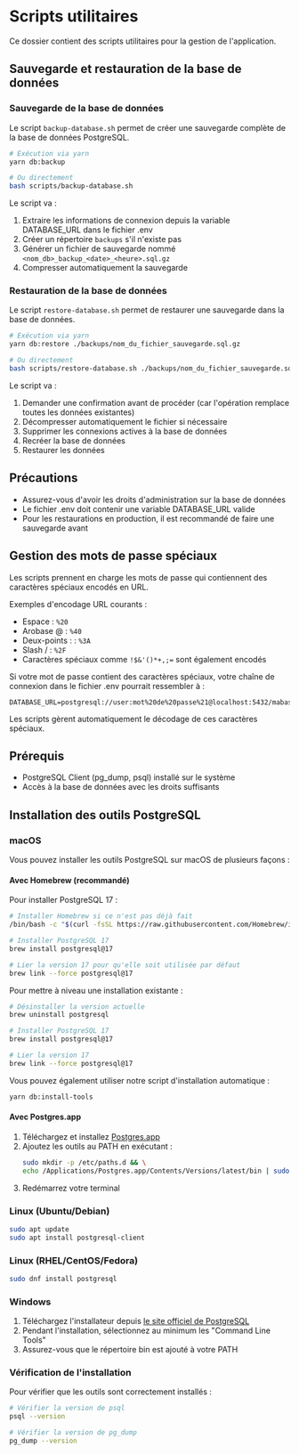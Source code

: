 # Scripts utilitaires

Ce dossier contient des scripts utilitaires pour la gestion de l'application.

## Sauvegarde et restauration de la base de données

### Sauvegarde de la base de données

Le script `backup-database.sh` permet de créer une sauvegarde complète de la base de données PostgreSQL.

```bash
# Exécution via yarn
yarn db:backup

# Ou directement
bash scripts/backup-database.sh
```

Le script va :
1. Extraire les informations de connexion depuis la variable DATABASE_URL dans le fichier .env
2. Créer un répertoire `backups` s'il n'existe pas
3. Générer un fichier de sauvegarde nommé `<nom_db>_backup_<date>_<heure>.sql.gz`
4. Compresser automatiquement la sauvegarde

### Restauration de la base de données

Le script `restore-database.sh` permet de restaurer une sauvegarde dans la base de données.

```bash
# Exécution via yarn
yarn db:restore ./backups/nom_du_fichier_sauvegarde.sql.gz

# Ou directement
bash scripts/restore-database.sh ./backups/nom_du_fichier_sauvegarde.sql.gz
```

Le script va :
1. Demander une confirmation avant de procéder (car l'opération remplace toutes les données existantes)
2. Décompresser automatiquement le fichier si nécessaire
3. Supprimer les connexions actives à la base de données
4. Recréer la base de données
5. Restaurer les données

## Précautions

- Assurez-vous d'avoir les droits d'administration sur la base de données
- Le fichier .env doit contenir une variable DATABASE_URL valide
- Pour les restaurations en production, il est recommandé de faire une sauvegarde avant

## Gestion des mots de passe spéciaux

Les scripts prennent en charge les mots de passe qui contiennent des caractères spéciaux encodés en URL.

Exemples d'encodage URL courants :
- Espace : `%20`
- Arobase @ : `%40`
- Deux-points : : `%3A`
- Slash / : `%2F`
- Caractères spéciaux comme `!$&'()*+,;=` sont également encodés

Si votre mot de passe contient des caractères spéciaux, votre chaîne de connexion dans le fichier .env pourrait ressembler à :

```
DATABASE_URL=postgresql://user:mot%20de%20passe%21@localhost:5432/mabase
```

Les scripts gèrent automatiquement le décodage de ces caractères spéciaux.

## Prérequis

- PostgreSQL Client (pg_dump, psql) installé sur le système
- Accès à la base de données avec les droits suffisants

## Installation des outils PostgreSQL

### macOS

Vous pouvez installer les outils PostgreSQL sur macOS de plusieurs façons :

#### Avec Homebrew (recommandé)

Pour installer PostgreSQL 17 :

```bash
# Installer Homebrew si ce n'est pas déjà fait
/bin/bash -c "$(curl -fsSL https://raw.githubusercontent.com/Homebrew/install/HEAD/install.sh)"

# Installer PostgreSQL 17
brew install postgresql@17

# Lier la version 17 pour qu'elle soit utilisée par défaut
brew link --force postgresql@17
```

Pour mettre à niveau une installation existante :

```bash
# Désinstaller la version actuelle
brew uninstall postgresql

# Installer PostgreSQL 17
brew install postgresql@17

# Lier la version 17
brew link --force postgresql@17
```

Vous pouvez également utiliser notre script d'installation automatique :

```bash
yarn db:install-tools
```

#### Avec Postgres.app

1. Téléchargez et installez [Postgres.app](https://postgresapp.com/)
2. Ajoutez les outils au PATH en exécutant :
   ```bash
   sudo mkdir -p /etc/paths.d && \
   echo /Applications/Postgres.app/Contents/Versions/latest/bin | sudo tee /etc/paths.d/postgresapp
   ```
3. Redémarrez votre terminal

### Linux (Ubuntu/Debian)

```bash
sudo apt update
sudo apt install postgresql-client
```

### Linux (RHEL/CentOS/Fedora)

```bash
sudo dnf install postgresql
```

### Windows

1. Téléchargez l'installateur depuis [le site officiel de PostgreSQL](https://www.postgresql.org/download/windows/)
2. Pendant l'installation, sélectionnez au minimum les "Command Line Tools"
3. Assurez-vous que le répertoire bin est ajouté à votre PATH

### Vérification de l'installation

Pour vérifier que les outils sont correctement installés :

```bash
# Vérifier la version de psql
psql --version

# Vérifier la version de pg_dump
pg_dump --version
```

